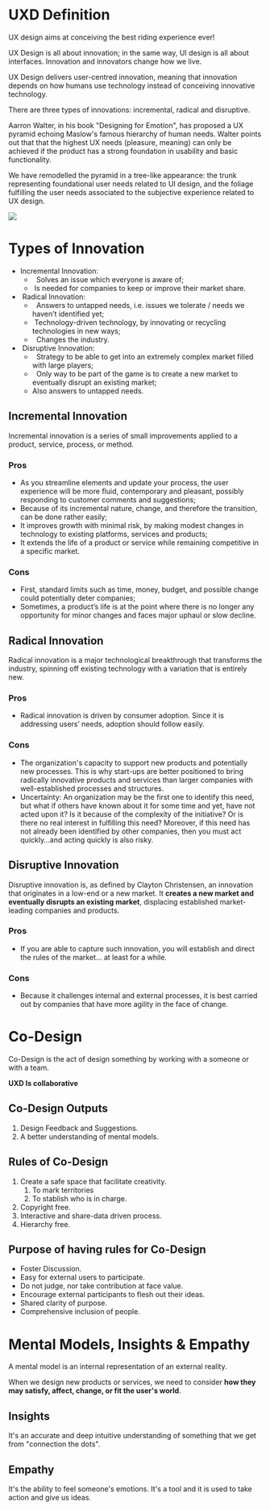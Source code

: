 # UXD Definition

UX design aims at conceiving the best riding experience ever!

UX Design is all about innovation; in the same way, UI design is all about interfaces.
Innovation and innovators change how we live.

UX Design delivers user-centred innovation, meaning that innovation depends on how humans use technology instead of conceiving innovative technology. 

There are three types of innovations: incremental, radical and disruptive.

Aarron Walter, in his book "Designing for Emotion", has proposed a UX pyramid echoing Maslow's famous hierarchy of human needs. Walter points out that that the highest UX needs (pleasure, meaning) can only be achieved if the product has a strong foundation in usability and basic functionality.

We have remodelled the pyramid in a tree-like appearance: the trunk representing foundational user needs related to UI design, and the foliage fulfilling the user needs associated to the subjective experience related to UX design.

![](https://imgur.com/G7dcoFC.png)

# Types of Innovation
-   Incremental Innovation:	
	-   Solves an issue which everyone is aware of;
	-  Is needed for companies to keep or improve their market share.
-    Radical Innovation:
	-   Answers to untapped needs, i.e. issues we tolerate / needs we haven’t identified yet;
	-  Technology-driven technology, by innovating or recycling technologies in new ways;
	-   Changes the industry.
-    Disruptive Innovation:
	-   Strategy to be able to get into an extremely complex market filled with large players;
	-   Only way to be part of the game is to create a new market to eventually disrupt an existing market;
	- Also answers to untapped needs.

## Incremental Innovation 
Incremental innovation is a series of small improvements applied to a product, service, process, or method.

### Pros
-   As you streamline elements and update your process, the user experience will be more fluid, contemporary and pleasant, possibly responding to customer comments and suggestions;
-   Because of its incremental nature, change, and therefore the transition, can be done rather easily; 
-   It improves growth with minimal risk, by making modest changes in technology to existing platforms, services and products;
-   It extends the life of a product or service while remaining competitive in a specific market.
### Cons
-   First, standard limits such as time, money, budget, and possible change could potentially deter companies;
-   Sometimes, a product’s life is at the point where there is no longer any opportunity for minor changes and faces major uphaul or slow decline.

## **Radical Innovation**
Radical innovation is a major technological breakthrough that transforms the industry, spinning off existing technology with a variation that is entirely new.

### Pros
-   Radical innovation is driven by consumer adoption. Since it is addressing users’ needs, adoption should follow easily.
### Cons
-   The organization's capacity to support new products and potentially new processes. This is why start-ups are better positioned to bring radically innovative products and services than larger companies with well-established processes and structures.
-   Uncertainty: An organization may be the first one to identify this need, but what if others have known about it for some time and yet, have not acted upon it? Is it because of the complexity of the initiative? Or is there no real interest in fulfilling this need? Moreover, if this need has not already been identified by other companies, then you must act quickly…and acting quickly is also risky.

## **Disruptive Innovation** 
Disruptive innovation is, as defined by Clayton Christensen, an innovation that originates in a low-end or a new market. It **creates a new market and eventually disrupts an existing market**, displacing established market-leading companies and products.

### Pros
-   If you are able to capture such innovation, you will establish and direct the rules of the market… at least for a while.
### Cons
-   Because it challenges internal and external processes, it is best carried out by companies that have more agility in the face of change.

# Co-Design
Co-Design is the act of design something by working with a someone or with a team.

**UXD Is collaborative**

## Co-Design Outputs
1. Design Feedback and Suggestions.
2. A better understanding of mental models.

## Rules of Co-Design
1. Create a safe space that facilitate creativity.
	1. To mark territories
	2. To stablish who is in charge.
2. Copyright free.
3. Interactive and share-data driven process.
4. Hierarchy free.

## Purpose of having rules for Co-Design
- Foster Discussion.
- Easy for external users to participate.
- Do not judge, nor take contribution at face value.
- Encourage external participants to flesh out their ideas.
- Shared clarity of purpose.
- Comprehensive inclusion of people.

# Mental Models, Insights & Empathy
A mental model is an internal representation of an external reality.

When we design new products or services, we need to consider **how they may satisfy, affect, change, or fit the user's world**.

## Insights
It's an accurate and deep intuitive understanding of something that we get from "connection the dots".
## Empathy
It's the ability to feel someone's emotions. It's a tool and it is used to take action and give us ideas. 